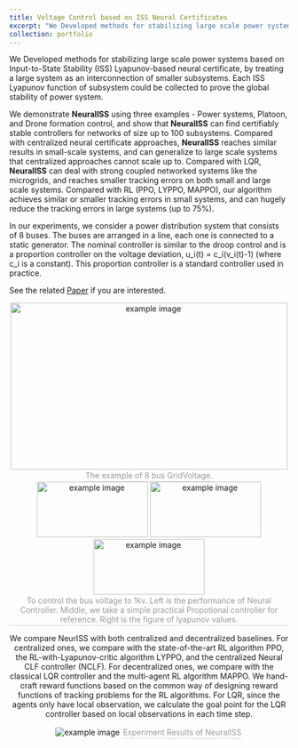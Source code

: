 ```yaml
---
title: Voltage Control based on ISS Neural Certificates
excerpt: "We Developed methods for stabilizing large scale power systems based on Input-to-State Stability (ISS) Lyapunov-based neural certificate, by treating a large system as an interconnection of smaller subsystems. Each ISS Lyapunov function of subsystem could be collected to prove the global stability of power system. <br/><img src='/images/power_flow.png'>"
collection: portfolio
---
```


We Developed methods for stabilizing large scale power systems based on Input-to-State Stability (ISS) Lyapunov-based neural certificate, by treating a large system as an interconnection of smaller subsystems. Each ISS Lyapunov function of subsystem could be collected to prove the global stability of power system.


We demonstrate <strong>NeuralISS</strong> using three examples - Power systems, Platoon, and Drone formation control, and show that <strong>NeuralISS</strong> can find certifiably stable controllers for networks of size up to 100 subsystems. Compared with centralized neural certificate approaches, <strong>NeuralISS</strong> reaches similar results in small-scale systems, and can generalize to large scale systems that centralized approaches cannot scale up to. Compared with LQR, <strong>NeuralISS</strong> can deal with strong coupled networked systems like the microgrids, and reaches smaller tracking errors on both small and large scale systems. Compared with RL (PPO, LYPPO, MAPPO), our algorithm achieves similar or smaller tracking errors in small systems, and can hugely reduce the tracking errors in large systems (up to 75%). 

In our experiments, we consider a power distribution system that consists of 8 buses. The buses are arranged in a line, each one is connected to a static generator. The nominal controller is similar to the droop control and is a proportion controller on the voltage deviation, u_i(t) = c_i(v_i(t)-1) (where c_i is a constant). This proportion controller is a standard controller used in practice.

See the related [Paper](https://arxiv.org/pdf/2303.14564.pdf) if you are interested.

<div align="center">
<div class="row">
    <div class="col-sm mt-3 mt-md-0">
        <img src="../../images/GridVoltage8.png" title="example image" class="img-fluid rounded z-depth-1" width=500 height=300>
    </div>
    <div style="color:orange; border-bottom: 1px solid #d9d9d9;
    display: inline-block;
    color: #999;
    padding: 2px;">
    The example of 8 bus GridVoltage.
    </div>
</div>


<div class="row">
    <div class="col-sm mt-3 mt-md-0">
        <img src="../../images/eval_voltatges.png" title="example image" class="img-fluid rounded z-depth-1" width=200 height=100>
        <img src="../../images/ref_voltages.png" title="example image" class="img-fluid rounded z-depth-1" width=200 height=100>
        <img src="../../images/lyapunov_GridVoltage8.png" title="example image" class="img-fluid rounded z-depth-1" width=200 height=100>
    </div>
    <div style="color:orange; border-bottom: 1px solid #d9d9d9;
    display: inline-block;
    color: #999;
    padding: 2px;">
    To control the bus voltage to 1kv. Left is the performance of Neural Controller. Middle, we take a simple practical Propotional controller for reference. Right is the figure of lyapunov values.
    </div>
</div>


We compare NeurISS with both centralized and decentralized baselines. For centralized ones, we compare with the state-of-the-art RL algorithm PPO, the RL-with-Lyapunov-critic algorithm LYPPO, and the centralized Neural CLF controller (NCLF). For decentralized ones, we compare with the classical LQR controller and the multi-agent RL algorithm MAPPO. We hand-craft reward functions based on the common way of designing reward functions of tracking problems for the RL algorithms. For LQR, since the agents only have local observation, we calculate the goal point for the LQR controller based on local observations in each time step.

<div class="row">
    <div class="col-sm mt-3 mt-md-0">
        <img src="../../images/NeuralISS_rewards.png" title="example image" class="img-fluid rounded z-depth-1">
    <div style="color:orange; border-bottom: 1px solid #d9d9d9;
    display: inline-block;
    color: #999;
    padding: 2px;">
    Experiment Results of NeuralISS
    </div>
</div>

